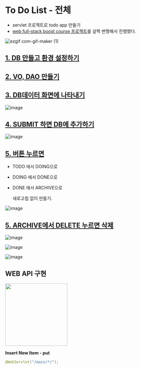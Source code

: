 # To Do List - 전체

- servlet 프로젝트로 todo app 만들기 
- [web full-stack boost course 프로젝트](https://www.boostcourse.org/web316/joinLectures/12943)를 살짝 변형해서 진행했다.

![ezgif com-gif-maker (1)](https://user-images.githubusercontent.com/37058233/130710271-29f98f0d-2d9b-4c5c-9a71-5ca843860592.gif)

## [1. DB 만들고 환경 설정하기](https://yejip.com/web/2021-07-19-TodoList1)

## [2. VO, DAO 만들기](https://yejip.com/web/2021-08-27-TodoList-VO-DAO)

## [3. DB데이터 화면에 나타내기](https://yejip.com/web/2021-09-07-TodoList-main)

![image](https://user-images.githubusercontent.com/37058233/131047226-20083469-9d40-4f33-b1de-9784f290a99a.png)

## [4. SUBMIT 하면 DB에 추가하기]()

![image](https://user-images.githubusercontent.com/37058233/131047195-01b109f4-7d14-49f1-955d-b87cd5238e66.png)

## [5. 버튼 누르면]() 

- TODO 에서 DOING으로

- DOING 에서 DONE으로

- DONE 에서 ARCHIVE으로

  새로고침 없이 만들기.

![image](https://user-images.githubusercontent.com/37058233/131047363-f652df75-4bf8-49ed-acf9-a2cb63080b9b.png)

## [5. ARCHIVE에서 DELETE 누르면 삭제]()

![image](https://user-images.githubusercontent.com/37058233/131047380-9fb28194-b010-4d90-8562-5086a9326820.png)

![image](https://user-images.githubusercontent.com/37058233/131047428-2e4eb9d2-263b-4dbd-b695-7ed0b8954e8f.png)

![image](https://user-images.githubusercontent.com/37058233/131047440-e01eb850-e1d1-452a-ab30-9b2634b025d2.png)

## WEB API 구현

<img src="https://user-images.githubusercontent.com/37058233/126715051-cc68f026-cb19-4eac-8b41-9d1a3cdb3a30.png" width=200>

**Insert New Item - put**

```java
@WebServlet("/main/*/");
```

